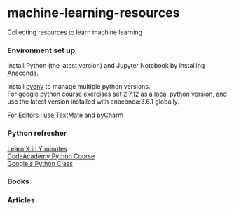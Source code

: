 # machine-learning-resources
Collecting resources to learn machine learning

### Environment set up
Install Python (the latest version) and Jupyter Notebook by installing [Anaconda](https://www.continuum.io/downloads).  

Install [pyenv](https://anil.io/blog/python/pyenv/using-pyenv-to-install-multiple-python-versions-tox/) to manage multiple python versions.  
For google python course exercises set 2.7.12 as a local python version, and use the latest version installed with anaconda:3.6.1 globally.

For Editors I use [TextMate](https://macromates.com/) and [pyCharm](https://www.jetbrains.com/pycharm/download/?gclid=EAIaIQobChMI_pbM_u-g1QIVVgUqCh122AqvEAAYASABEgJR2PD_BwE&gclsrc=aw.ds.ds&dclid=CNKChoDwoNUCFQ6avAodJxIHzg#section=mac)

### Python refresher
[Learn X in Y minutes](https://learnxinyminutes.com/docs/python3/)  
[CodeAcademy Python Course](https://www.codecademy.com/learn/python)  
[Google's Python Class](https://developers.google.com/edu/python/?hl=en)  

### Books

### Articles



